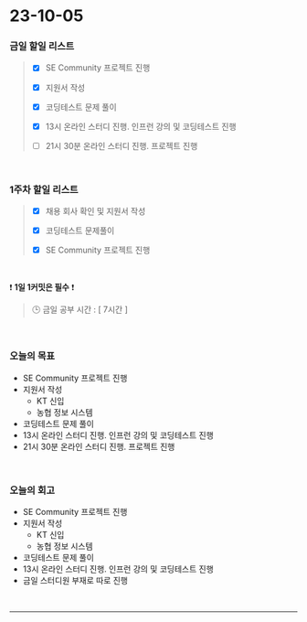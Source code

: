 # 23-10-05
### 금일 할일 리스트
> - [x]  SE Community 프로젝트 진행
>
> - [x]  지원서 작성
>
> - [x]  코딩테스트 문제 풀이
>
> - [x]  13시 온라인 스터디 진행. 인프런 강의 및 코딩테스트 진행
>
> - [ ]  21시 30분 온라인 스터디 진행. 프로젝트 진행


<br/>

### 1주차 할일 리스트  
> - [x]  채용 회사 확인 및 지원서 작성
>
> - [x]  코딩테스트 문제풀이
>
> - [x]  SE Community 프로젝트 진행

<br/>

❗ **1일 1커밋은 필수** ❗
> 🕒 금일 공부 시간 : [ 7시간 ]
  
<br/>

### 오늘의 목표
- SE Community 프로젝트 진행
- 지원서 작성
    - KT 신입
    - 농협 정보 시스템
- 코딩테스트 문제 풀이
- 13시 온라인 스터디 진행. 인프런 강의 및 코딩테스트 진행
- 21시 30분 온라인 스터디 진행. 프로젝트 진행

<br>

### 오늘의 회고
- SE Community 프로젝트 진행
- 지원서 작성
    - KT 신입
    - 농협 정보 시스템
- 코딩테스트 문제 풀이
- 13시 온라인 스터디 진행. 인프런 강의 및 코딩테스트 진행
- 금일 스터디원 부재로 따로 진행

<br/>

------------  
